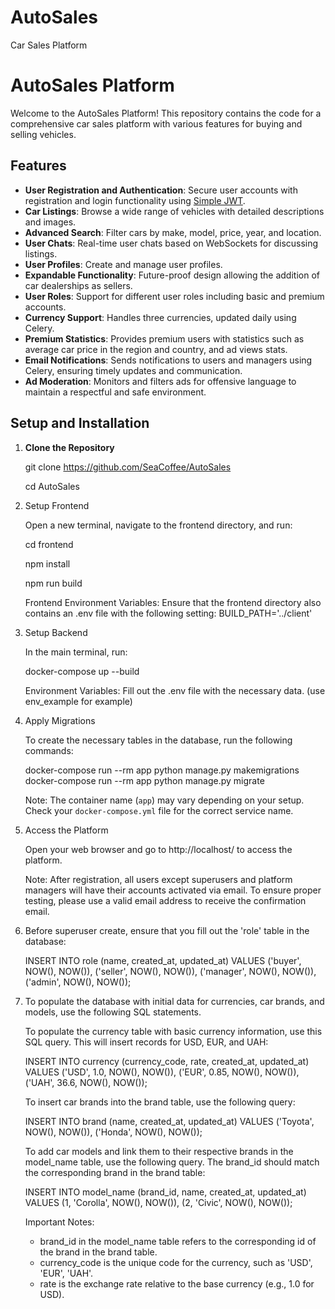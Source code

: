 # AutoSales
Car Sales Platform
# AutoSales Platform

Welcome to the AutoSales Platform! This repository contains the code for a comprehensive car sales platform with various features for buying and selling vehicles.

## Features

- **User Registration and Authentication**: Secure user accounts with registration and login functionality using [Simple JWT](https://github.com/django-rest-framework-simplejwt/django-rest-framework-simplejwt).
- **Car Listings**: Browse a wide range of vehicles with detailed descriptions and images.
- **Advanced Search**: Filter cars by make, model, price, year, and location.
- **User Chats**: Real-time user chats based on WebSockets for discussing listings.
- **User Profiles**: Create and manage user profiles.
- **Expandable Functionality**: Future-proof design allowing the addition of car dealerships as sellers.
- **User Roles**: Support for different user roles including basic and premium accounts.
- **Currency Support**: Handles three currencies, updated daily using Celery.
- **Premium Statistics**: Provides premium users with statistics such as average car price in the region and country, and ad views stats.
- **Email Notifications**: Sends notifications to users and managers using Celery, ensuring timely updates and communication.
- **Ad Moderation**: Monitors and filters ads for offensive language to maintain a respectful and safe environment.


## Setup and Installation

1. **Clone the Repository**

   git clone https://github.com/SeaCoffee/AutoSales
   
   cd AutoSales

2. Setup Frontend
 
   Open a new terminal, navigate to the frontend directory, and run:
   
   cd frontend
   
   npm install
   
   npm run build

   Frontend Environment Variables: Ensure that the frontend directory also contains an .env file with the following setting:
   BUILD_PATH='../client'

3. Setup Backend
   
   In the main terminal, run:
   
   docker-compose up --build

   Environment Variables: Fill out the .env file with the necessary data. (use env_example for example)

4. Apply Migrations

   To create the necessary tables in the database, run the following commands:
   
   docker-compose run --rm app python manage.py makemigrations
   docker-compose run --rm app python manage.py migrate

   Note: The container name (`app`) may vary depending on your setup. Check your `docker-compose.yml` file for the correct service name.

5. Access the Platform

   Open your web browser and go to http://localhost/ to access the platform.

   Note: After registration, all users except superusers and platform managers will have their accounts activated via email. To ensure proper testing,
   please use a valid email address to receive the confirmation email.

6. Before superuser create, ensure that you fill out the 'role' table in the database:

    INSERT INTO role (name, created_at, updated_at)
    VALUES 
   ('buyer', NOW(), NOW()),
   ('seller', NOW(), NOW()),
   ('manager', NOW(), NOW()),
   ('admin', NOW(), NOW());

   
7. To populate the database with initial data for currencies, car brands, and models, use the following SQL statements.
   
   To populate the currency table with basic currency information, use this SQL query. This will insert records for USD, EUR, and UAH:
   
   INSERT INTO currency (currency_code, rate, created_at, updated_at)
   VALUES 
   ('USD', 1.0, NOW(), NOW()),
   ('EUR', 0.85, NOW(), NOW()),
   ('UAH', 36.6, NOW(), NOW());
   
   To insert car brands into the brand table, use the following query:

   INSERT INTO brand (name, created_at, updated_at) 
   VALUES 
   ('Toyota', NOW(), NOW()), 
   ('Honda', NOW(), NOW());

   To add car models and link them to their respective brands in the model_name table, use the following query. The brand_id should match the corresponding brand in the brand table:
   
   INSERT INTO model_name (brand_id, name, created_at, updated_at) 
   VALUES 
   (1, 'Corolla', NOW(), NOW()), 
   (2, 'Civic', NOW(), NOW());

   Important Notes:
   - brand_id in the model_name table refers to the corresponding id of the brand in the brand table.
   - currency_code is the unique code for the currency, such as 'USD', 'EUR', 'UAH'.
   - rate is the exchange rate relative to the base currency (e.g., 1.0 for USD).


